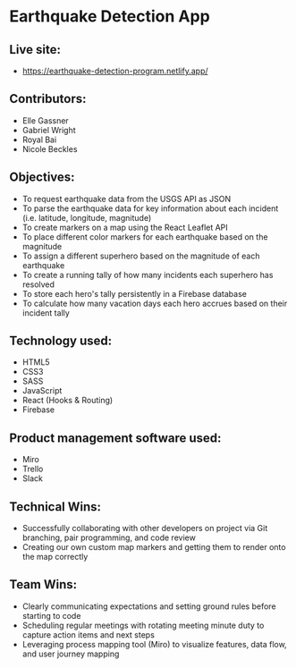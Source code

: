 # Earthquake Detection App

## Live site:
- https://earthquake-detection-program.netlify.app/

## Contributors:
- Elle Gassner
- Gabriel Wright
- Royal Bai
- Nicole Beckles

## Objectives:
- To request earthquake data from the USGS API as JSON
- To parse the earthquake data for key information about each incident (i.e. latitude, longitude, magnitude)
- To create markers on a map using the React Leaflet API
- To place different color markers for each earthquake based on the magnitude
- To assign a different superhero based on the magnitude of each earthquake
- To create a running tally of how many incidents each superhero has resolved
- To store each hero's tally persistently in a Firebase database
- To calculate how many vacation days each hero accrues based on their incident tally

## Technology used:
- HTML5
- CSS3
- SASS
- JavaScript
- React (Hooks & Routing)
- Firebase

## Product management software used:
- Miro
- Trello
- Slack

## Technical Wins:
- Successfully collaborating with other developers on project via Git branching, pair programming, and code review
- Creating our own custom map markers and getting them to render onto the map correctly

## Team Wins:
- Clearly communicating expectations and setting ground rules before starting to code
- Scheduling regular meetings with rotating meeting minute duty to capture action items and next steps
- Leveraging process mapping tool (Miro) to visualize features, data flow, and user journey mapping
